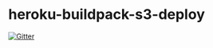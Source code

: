 # heroku-buildpack-s3-deploy

[![Gitter](https://badges.gitter.im/Join%20Chat.svg)](https://gitter.im/greenapes/heroku-buildpack-s3-deploy?utm_source=badge&utm_medium=badge&utm_campaign=pr-badge&utm_content=badge)